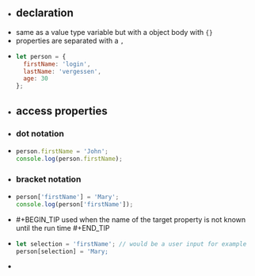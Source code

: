 - ## declaration
- same as a value type variable but with a object body with `{}`
- properties are separated with a `,`
- ```js
  let person = {
    firstName: 'login',
    lastName: 'vergessen',
    age: 30
  };
  ```
- ## access properties
- ### dot notation
- ```js
  person.firstName = 'John';
  console.log(person.firstName);
  ```
- ### bracket notation
- ```js
  person['firstName'] = 'Mary';
  console.log(person['firstName']);
  ```
- #+BEGIN_TIP
  used when the name of the target property is not known until the run time
  #+END_TIP
- ```js
  let selection = 'firstName'; // would be a user input for example
  person[selection] = 'Mary;
  ```
-
